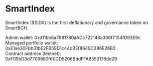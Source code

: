 # SmartIndex
SmartIndex ($SIDX) is the first deflationary and governance token on SmartBCH.

Admin wallet: 0xd11bb6a7981780aADc722146a306f7104fD93E9c \
Managed portfolio wallet: 0xE1ae30Fbb31bE2FB59D1c44dBEf8649C386E26B3 \
Contract address (testnet): 0xF05bD3d7709980f60CD5206BddFFA8553176dd29 


